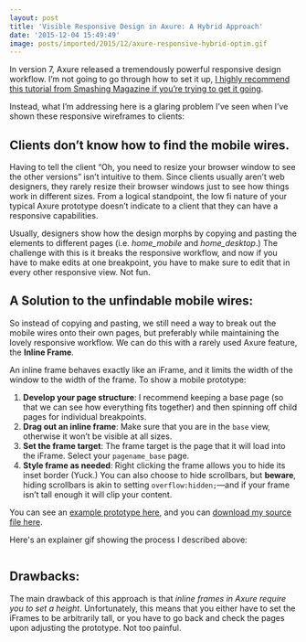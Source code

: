 ```yaml
---
layout: post
title: 'Visible Responsive Design in Axure: A Hybrid Approach'
date: '2015-12-04 15:49:49'
image: posts/imported/2015/12/axure-responsive-hybrid-optim.gif
---
```


In version 7, Axure released a tremendously powerful responsive design workflow. I&rsquo;m not going to go through how to set it up, [I highly recommend this tutorial from Smashing Magazine if you&rsquo;re trying to get it going](http://www.smashingmagazine.com/2014/02/creating-responsive-prototypes-with-adaptive-views-in-axure-rp-7/).

Instead, what I&rsquo;m addressing here is a glaring problem I&rsquo;ve seen when I&rsquo;ve shown these responsive wireframes to clients:

## Clients don&rsquo;t know how to find the mobile wires.

Having to tell the client &ldquo;Oh, you need to resize your browser window to see the other versions&rdquo; isn&rsquo;t intuitive to them. Since clients usually aren&rsquo;t web designers, they rarely resize their browser windows just to see how things work in different sizes. From a logical standpoint, the low fi nature of your typical Axure prototype doesn&rsquo;t indicate to a client that they can have a responsive capabilities.

Usually, designers show how the design morphs by copying and pasting the elements to different pages (i.e. *home_mobile* and *home_desktop*.) The challenge with this is it breaks the responsive workflow, and now if you have to make edits at one breakpoint, you have to make sure to edit that in every other responsive view. Not fun.

## A Solution to the unfindable mobile wires:

So instead of copying and pasting, we still need a way to break out the mobile wires onto their own pages, but preferably while maintaining the lovely responsive workflow. We can do this with a rarely used Axure feature, the **Inline Frame**.

An inline frame behaves exactly like an iFrame, and it limits the width of the window to the width of the frame. To show a mobile prototype:

1. **Develop your page structure**: I recommend keeping a base page (so that we can see how everything fits together) and then spinning off child pages for individual breakpoints.
2. **Drag out an inline frame**: Make sure that you are in the `base` view, otherwise it won&rsquo;t be visible at all sizes.
3. **Set the frame target**: The frame target is the page that it will load into the iFrame. Select your `pagename_base` page.
4. **Style frame as needed**: Right clicking the frame allows you to hide its inset border (Yuck.) You can also choose to hide scrollbars, but **beware**, hiding scrollbars is akin to setting <code class="language-css">overflow:hidden;</code>&mdash;and if your frame isn&rsquo;t tall enough it will clip your content.

You can see an [example prototype here](http://wires.glucasroe.com/1JTAR3/#c=2), and you can [download my source file here](http://glucasroe.com/files/rp-files/responsive-wireframes-hybrid-approach.rp).

Here's an explainer gif showing the process I described above:

<img class="gfyitem" data-id="EdibleFlakyBaldeagle" />


## Drawbacks:

The main drawback of this approach is that *inline frames in Axure require you to set a height*. Unfortunately, this means that you either have to set the iFrames to be arbitrarily tall, or you have to go back and check the pages upon adjusting the prototype. Not too painful.
